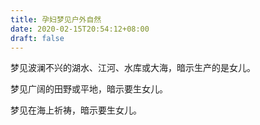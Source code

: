 ```yaml
---
title: 孕妇梦见户外自然
date: 2020-02-15T20:54:12+08:00
draft: false
---
```


梦见波澜不兴的湖水、江河、水库或大海，暗示生产的是女儿。

梦见广阔的田野或平地，暗示要生女儿。

梦见在海上祈祷，暗示要生女儿。
